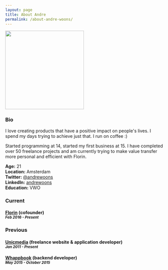 ```yaml
---
layout: page
title: About Andre 
permalink: /about-andre-woons/
---
```


<img src="https://pbs.twimg.com/profile_images/869513458135564288/zpvGpX6__400x400.jpg" width="250px" />

### Bio
I love creating products that have a positive impact on people's lives. I spend my days trying to achieve just that. I run on coffee :)

Started programming at 14, started my first business at 15. I have completed over 50 freelance projects and am currently trying to make value transfer more personal and efficient with Florin.

**Age:** 21 <br />
**Location:** Amsterdam <br />
**Twitter:** [@andrewoons](https://twitter.com/@andrewoons) <br />
**LinkedIn:** [andrewoons](https://www.linkedin.com/in/andrewoons/) <br />
**Education:** VWO 

### Current
#### [Florin](https://florinapp.com) (cofounder) <br /> <small>*Feb 2016 - Present*</small>

### Previous
#### [Unicmedia](https://unicmedia.nl) (freelance website & application developer) <br /> <small>*Jan 2011 - Present*</small>

#### [Whappbook](https://whappbook.com) (backend developer) <br /> <small>*May 2015 - October 2015*</small>


